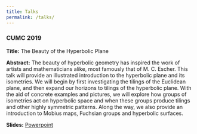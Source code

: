 ```yaml
---
title: Talks
permalink: /talks/
---
```


<h3>CUMC 2019</h3>

<b>Title:</b> The Beauty of the Hyperbolic Plane

<b>Abstract:</b> The beauty of hyperbolic geometry has inspired the work of artists and mathematicians alike, most famously that of M. C. Escher. This talk will provide an illustrated introduction to the hyperbolic plane and its isometries. We will begin by first investigating the tilings of the Euclidean plane, and then expand our horizons to tilings of the hyperbolic plane. With the aid of concrete examples and pictures, we will explore how groups of isometries act on hyperbolic space and when these groups produce tilings and other highly symmetric patterns. Along the way, we also provide an introduction to Mobius maps, Fuchsian groups and hyperbolic surfaces.

<b>Slides:</b> <a href="https://ibeach.github.io/isabel_hyp_geom_pres.pptx">Powerpoint</a>
